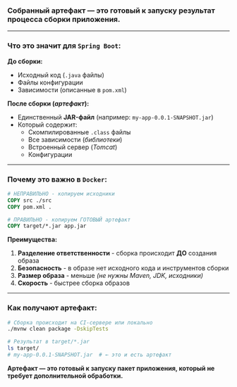 ### **Собранный артефакт** — это готовый к запуску результат процесса сборки приложения.

---
### Что это значит для `Spring Boot`:

**До сборки:**
- Исходный код (`.java` файлы)    
- Файлы конфигурации    
- Зависимости (описанные в `pom.xml`)    

**После сборки (*артефакт*):**
- Единственный **JAR-файл** (например: `my-app-0.0.1-SNAPSHOT.jar`)    
- Который содержит:    
    - Скомпилированные `.class` файлы        
    - Все зависимости (*библиотеки*)        
    - Встроенный сервер (*Tomcat*)        
    - Конфигурации        

---
### Почему это важно в `Docker`:
```dockerfile
# НЕПРАВИЛЬНО - копируем исходники
COPY src ./src
COPY pom.xml .

# ПРАВИЛЬНО - копируем ГОТОВЫЙ артефакт
COPY target/*.jar app.jar
```

**Преимущества:**
1. **Разделение ответственности** - сборка происходит **ДО** создания образа    
2. **Безопасность** - в образе нет исходного кода и инструментов сборки    
3. **Размер образа** - меньше *(не нужны Maven, JDK, исходники)*    
4. **Скорость** - быстрее сборка образов    

---
### Как получают артефакт:
```bash
# Сборка происходит на CI-сервере или локально
./mvnw clean package -DskipTests

# Результат в target/*.jar
ls target/
# my-app-0.0.1-SNAPSHOT.jar  # ← это и есть артефакт
```

**Артефакт — это готовый к запуску пакет приложения, который не требует дополнительной обработки.**



